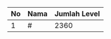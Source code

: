 | No | Nama            | Jumlah Level |
|----|-----------------|--------------|
| 1  | #    |    2360        |
